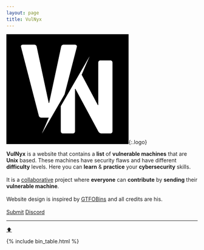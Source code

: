 ```yaml
---
layout: page
title: VulNyx
---
```


![VulNyx website logo](/assets/logo.png){:.logo}

<div id="vm-state">
<b>VulNyx</b> is a website that contains a <b>list</b> of <b>vulnerable machines</b> that are <b>Unix</b> based. These machines have security flaws and have different <b>difficulty</b> levels. Here you can <b>learn</b> & <b>practice</b> your <b>cybersecurity</b> skills.
<br>
<br>
It is a <a href="https://github.com/vulnyx/vulnyx.github.io/graphs/contributors" target="_blank">collaborative</a> project where <b>everyone</b> can <b>contribute</b> by <b>sending</b> their <b>vulnerable machine</b>.
<br>
<br>
Website design is inspired by <a href="https://gtfobins.github.io/" target="_blank">GTFOBins</a> and all credits are his.
<br>
<br>
<span class="cinfo"><a href="submit">Submit</a>&nbsp;<a href="https://discord.gg/qdm3bN3Emb" target="_blank">Discord</a></span>
<br>
<hr>
</div>
<a href="#" class="bttop">⬆️</a>

{% include bin_table.html %}
